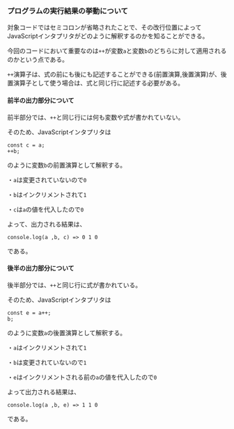 ### プログラムの実行結果の挙動について

対象コードではセミコロンが省略されたことで、その改行位置によってJavaScriptインタプリタがどのように解釈するのかを知ることができる。

今回のコードにおいて重要なのは`++`が変数`a`と変数`b`のどちらに対して適用されるのかという点である。

`++`演算子は、式の前にも後にも記述することができる(前置演算,後置演算)が、後置演算子として使う場合は、式と同じ行に記述する必要がある。

#### 前半の出力部分について

前半部分では、`++`と同じ行には何も変数や式が書かれていない。

そのため、JavaScriptインタプリタは

```
const c = a;
++b;
```

のように変数`b`の前置演算として解釈する。

・`a`は変更されていないので`0`

・`b`はインクリメントされて`1`

・`c`は`a`の値を代入したので`0`

よって、出力される結果は、

```
console.log(a ,b, c) => 0 1 0
```

である。

#### 後半の出力部分について

後半部分では、`++`と同じ行に式が書かれている。

そのため、JavaScriptインタプリタは

```
const e = a++;
b;
```

のように変数`a`の後置演算として解釈する。

・`a`はインクリメントされて`1`

・`b`は変更されていないので`1`

・`e`はインクリメントされる前の`a`の値を代入したので`0`

よって出力される結果は、

```
console.log(a ,b, e) => 1 1 0
```

である。
